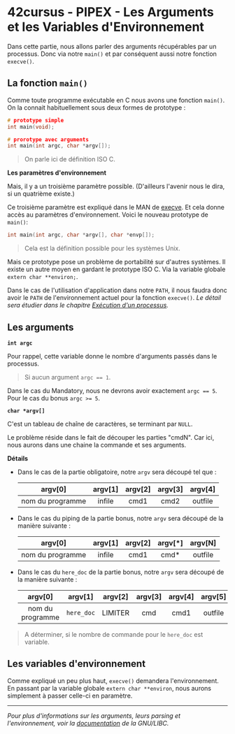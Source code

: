 <!--

	ARGUMENTS.md

	By: xbeheydt <xavier.beheydt@gmail.com>

	Created: 2022/02/17

-->
# 42cursus - PIPEX - Les Arguments et les Variables d'Environnement

Dans cette partie, nous allons parler des arguments récupérables par un
processus. Donc via notre `main()` et par conséquent aussi notre fonction
`execve()`.

## La fonction `main()`

Comme toute programme exécutable en C nous avons une fonction `main()`. On la
connait habituellement sous deux formes de prototype :

```C
# prototype simple
int	main(void);

# prorotype avec arguments
int	main(int argc, char *argv[]);
```

> On parle ici de définition ISO C.

**Les paramètres d'environnement**

Mais, il y a un troisième paramètre possible. (D'ailleurs l'avenir nous le
dira, si un quatrième existe.)

Ce troisième paramètre est expliqué dans le MAN de
[execve](http://manpagesfr.free.fr/man/man2/execve.2.html). Et cela donne accès
au paramètres d'environnement. Voici le nouveau prototype de `main()`:

```C
int	main(int argc, char *argv[], char *envp[]);
```

> Cela est la définition possible pour les systèmes Unix.

Mais ce prototype pose un problème de portabilité sur d'autres systèmes. Il
existe un autre moyen en gardant le prototype ISO C. Via la variable globale
`extern char **environ;`.

Dans le cas de l'utilisation d'application dans notre `PATH`, il nous faudra
donc avoir le `PATH` de l'environnement actuel pour la fonction `execve()`.
_Le détail sera étudier dans le chapitre
[Exécution d'un processus](./EXEC.md)._

## Les arguments

**`int argc`**

Pour rappel, cette variable donne le nombre d'arguments passés dans le
processus.

> Si aucun argument `argc == 1`.

Dans le cas du Mandatory, nous ne devrons avoir exactement `argc == 5`. Pour
le cas du bonus `argc >= 5`.

**`char *argv[]`**

C'est un tableau de chaîne de caractères, se terminant par `NULL`.

Le problème réside dans le fait de découper les parties "cmdN". Car ici, nous
aurons dans une chaine la commande et ses arguments.

**Détails**

- Dans le cas de la partie obligatoire, notre `argv` sera découpé tel que :

	|     argv[0]      | argv[1] | argv[2] | argv[3] | argv[4] |
	|:----------------:|:-------:|:-------:|:-------:|:-------:|
	| nom du programme |  infile |   cmd1  |   cmd2  | outfile |

- Dans le cas du piping de la partie bonus, notre `argv` sera découpé de la
  manière suivante :

	|     argv[0]      | argv[1] | argv[2] | argv[*] | argv[N] |
	|:----------------:|:-------:|:-------:|:-------:|:-------:|
	| nom du programme |  infile |   cmd1  |   cmd*  | outfile |

- Dans le cas du `here_doc` de la partie bonus, notre `argv` sera découpé de la
  manière suivante :

	|     argv[0]      |   argv[1]   |  argv[2]   | argv[3] | argv[4] | argv[5] |
	|:----------------:|:-----------:|:----------:|:-------:|:-------:|:-------:|
	| nom du programme |  `here_doc` |   LIMITER  |   cmd   | cmd1    | outfile |

> A déterminer, si le nombre de commande pour le `here_doc` est variable.

## Les variables d'environnement

Comme expliqué un peu plus haut, `execve()` demandera l'environnement. En
passant par la variable globale `extern char **environ`, nous aurons simplement
à passer celle-ci en paramètre.

---

_Pour plus d'informations sur les arguments, leurs parsing et l'environnement,
voir la
[documentation](https://www.gnu.org/software/libc/manual/html_node/Program-Arguments.html)
de la GNU/LIBC._

